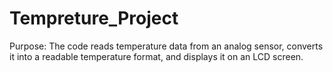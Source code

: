 # Tempreture_Project
Purpose: The code reads temperature data from an analog sensor, converts it into a readable temperature format, and displays it on an LCD screen.
